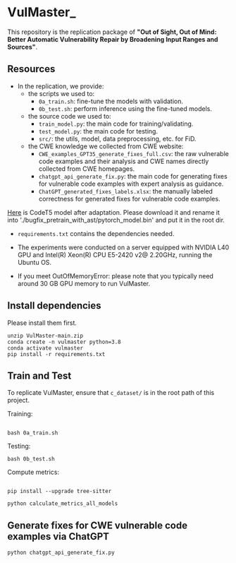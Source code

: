 # VulMaster_


This repository is the replication package of **"Out of Sight, Out of Mind: Better Automatic Vulnerability Repair by Broadening Input Ranges and Sources"**.


## Resources

* In the replication, we provide:
  * the scripts we used to:
    * `0a_train.sh`: fine-tune the models with validation.
    * `0b_test.sh`:  perform inference using the fine-tuned models.
  * the source code we used to:
    * `train_model.py`: the main code for training/validating.
    * `test_model.py`: the main code for testing.
    * `src/`: the utils, model, data preprocessing, etc. for FiD.
  * the CWE knowledge we collected from CWE website:
    * `CWE_examples_GPT35_generate_fixes_full.csv`: the raw vulnerable code examples and their analysis and CWE names directly collected from CWE homepages.
    * `chatgpt_api_generate_fix.py`: the main code for generating fixes for vulnerable code examples with expert analysis as guidance.
    * `ChatGPT_generated_fixes_labels.xlsx`: the manually labeled correctness for generated fixes for vulnerable code examples.
   
      
 [Here](https://drive.google.com/drive/folders/1L5fkJ_J-NvuWlcr-GbfomorxoS6HwuTs?usp=sharing) is CodeT5 model after adaptation. Please download it and rename it into './bugfix_pretrain_with_ast/pytorch_model.bin' and put it in the root dir.
 
* `requirements.txt` contains the dependencies needed.

* The experiments were conducted on a server equipped with NVIDIA L40 GPU and Intel(R) Xeon(R) CPU E5-2420 v2@ 2.20GHz, running the Ubuntu OS.
  
* If you meet OutOfMemoryError: please note that you typically need around 30 GB GPU memory to run VulMaster.



## Install dependencies


Please install them first.
```
unzip VulMaster-main.zip
conda create -n vulmaster python=3.8 
conda activate vulmaster
pip install -r requirements.txt
```
## Train and Test 

To replicate VulMaster, ensure that `c_dataset/` is in the root path of this project. 

Training:
```

bash 0a_train.sh 
```

Testing:
```
bash 0b_test.sh
```

Compute metrics:
```

pip install --upgrade tree-sitter

python calculate_metrics_all_models
```


## Generate fixes for CWE vulnerable code examples via ChatGPT
```
python chatgpt_api_generate_fix.py
```

